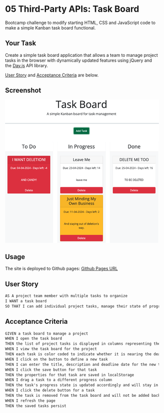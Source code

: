 # 05 Third-Party APIs: Task Board

Bootcamp challenge to modify starting HTML, CSS and JavaScript code to make a simple Kanban task board functional.

## Your Task

Create a simple task board application that allows a team to manage project tasks in the browser with dynamically updated features using jQuery and the [Day.js](https://day.js.org/en/) API library.

[User Story](#user-story) and [Acceptance Criteria](#acceptance-criteria) are below.

## Screenshot
![app screenshot](./assets/images/app-screenshot.png)

## Usage

The site is deployed to Github pages: [Github Pages URL](https://roughnut.github.io/kanban-task-board/ "link to deployed site")

## User Story

```md
AS A project team member with multiple tasks to organize
I WANT a task board 
SO THAT I can add individual project tasks, manage their state of progress and track overall project progress accordingly
```

## Acceptance Criteria

```md
GIVEN a task board to manage a project
WHEN I open the task board
THEN the list of project tasks is displayed in columns representing the task progress state (Not Yet Started, In Progress, Completed)
WHEN I view the task board for the project
THEN each task is color coded to indicate whether it is nearing the deadline (yellow) or is overdue (red)
WHEN I click on the button to define a new task
THEN I can enter the title, description and deadline date for the new task into a modal dialog
WHEN I click the save button for that task
THEN the properties for that task are saved in localStorage
WHEN I drag a task to a different progress column
THEN the task's progress state is updated accordingly and will stay in the new column after refreshing
WHEN I click the delete button for a task
THEN the task is removed from the task board and will not be added back after refreshing
WHEN I refresh the page
THEN the saved tasks persist
```
